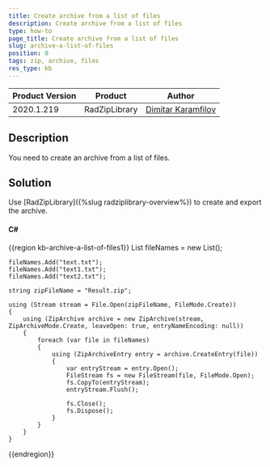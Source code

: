 ```yaml
---
title: Create archive from a list of files
description: Create archive from a list of files
type: how-to
page_title: Create archive from a list of files
slug: archive-a-list-of-files
position: 0
tags: zip, archive, files  
res_type: kb
---
```


|Product Version|Product|Author|
|----|----|----|
|2020.1.219|RadZipLibrary|[Dimitar Karamfilov](https://www.telerik.com/blogs/author/dimitar-karamfilov)|

## Description
 
You need to create an archive from a list of files. 

## Solution

Use [RadZipLibrary]({%slug radziplibrary-overview%}) to create and export the archive.

#### __C#__

{{region kb-archive-a-list-of-files1}}
    List<string> fileNames = new List<string>();

    fileNames.Add("text.txt");
    fileNames.Add("text1.txt");
    fileNames.Add("text2.txt");

    string zipFileName = "Result.zip";

    using (Stream stream = File.Open(zipFileName, FileMode.Create))
    {
        using (ZipArchive archive = new ZipArchive(stream, ZipArchiveMode.Create, leaveOpen: true, entryNameEncoding: null))
        {
            foreach (var file in fileNames)
            {
                using (ZipArchiveEntry entry = archive.CreateEntry(file))
                {
                    var entryStream = entry.Open();
                    FileStream fs = new FileStream(file, FileMode.Open);
                    fs.CopyTo(entryStream);
                    entryStream.Flush();

                    fs.Close();
                    fs.Dispose();
                }
            }
        }
    }

{{endregion}}